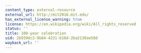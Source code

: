 ```yaml
---
content_type: external-resource
external_url: http://mit2016.mit.edu/
has_external_license_warning: true
license: https://en.wikipedia.org/wiki/All_rights_reserved
status: ''
title: 100-year celebration
uid: 2b939dc2-9b84-4231-b16d-2ba2130ae58d
wayback_url: ''
---
```

